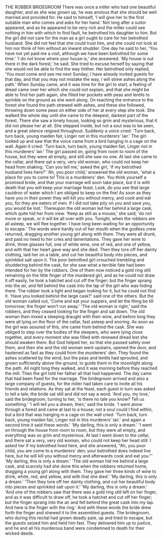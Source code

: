 THE ROBBER BRIDEGROOM
There
was
once
a
miller
who
had
one
beautiful
daughter,
and
as
she
was
grown
up,
he
was
anxious
that
she
should
be
well
married
and
provided
for.
He
said
to
himself,
'I
will
give
her
to
the
first
suitable
man
who
comes
and
asks
for
her
hand.'
Not
long
after
a
suitor
appeared,
and
as
he
appeared
to
be
very
rich
and
the
miller
could
see
nothing
in
him
with
which
to
find
fault,
he
betrothed
his
daughter
to
him.
But
the
girl
did
not
care
for
the
man
as
a
girl
ought
to
care
for
her
betrothed
husband.
She
did
not
feel
that
she
could
trust
him,
and
she
could
not
look
at
him
nor
think
of
him
without
an
inward
shudder.
One
day
he
said
to
her,
'You
have
not
yet
paid
me
a
visit,
although
we
have
been
betrothed
for
some
time.'
'I
do
not
know
where
your
house
is,'
she
answered.
'My
house
is
out
there
in
the
dark
forest,'
he
said.
She
tried
to
excuse
herself
by
saying
that
she
would
not
be
able
to
find
the
way
thither.
Her
betrothed
only
replied,
'You
must
come
and
see
me
next
Sunday;
I
have
already
invited
guests
for
that
day,
and
that
you
may
not
mistake
the
way,
I
will
strew
ashes
along
the
path.'
When
Sunday
came,
and
it
was
time
for
the
girl
to
start,
a
feeling
of
dread
came
over
her
which
she
could
not
explain,
and
that
she
might
be
able
to
find
her
path
again,
she
filled
her
pockets
with
peas
and
lentils
to
sprinkle
on
the
ground
as
she
went
along.
On
reaching
the
entrance
to
the
forest
she
found
the
path
strewed
with
ashes,
and
these
she
followed,
throwing
down
some
peas
on
either
side
of
her
at
every
step
she
took.
She
walked
the
whole
day
until
she
came
to
the
deepest,
darkest
part
of
the
forest.
There
she
saw
a
lonely
house,
looking
so
grim
and
mysterious,
that
it
did
not
please
her
at
all.
She
stepped
inside,
but
not
a
soul
was
to
be
seen,
and
a
great
silence
reigned
throughout.
Suddenly
a
voice
cried:
'Turn
back,
turn
back,
young
maiden
fair,
Linger
not
in
this
murderers'
lair.'
The
girl
looked
up
and
saw
that
the
voice
came
from
a
bird
hanging
in
a
cage
on
the
wall.
Again
it
cried:
'Turn
back,
turn
back,
young
maiden
fair,
Linger
not
in
this
murderers'
lair.'
The
girl
passed
on,
going
from
room
to
room
of
the
house,
but
they
were
all
empty,
and
still
she
saw
no
one.
At
last
she
came
to
the
cellar,
and
there
sat
a
very,
very
old
woman,
who
could
not
keep
her
head
from
shaking.
'Can
you
tell
me,'
asked
the
girl,
'if
my
betrothed
husband
lives
here?'
'Ah,
you
poor
child,'
answered
the
old
woman,
'what
a
place
for
you
to
come
to!
This
is
a
murderers'
den.
You
think
yourself
a
promised
bride,
and
that
your
marriage
will
soon
take
place,
but
it
is
with
death
that
you
will
keep
your
marriage
feast.
Look,
do
you
see
that
large
cauldron
of
water
which
I
am
obliged
to
keep
on
the
fire!
As
soon
as
they
have
you
in
their
power
they
will
kill
you
without
mercy,
and
cook
and
eat
you,
for
they
are
eaters
of
men.
If
I
did
not
take
pity
on
you
and
save
you,
you
would
be
lost.'
Thereupon
the
old
woman
led
her
behind
a
large
cask,
which
quite
hid
her
from
view.
'Keep
as
still
as
a
mouse,'
she
said;
'do
not
move
or
speak,
or
it
will
be
all
over
with
you.
Tonight,
when
the
robbers
are
all
asleep,
we
will
flee
together.
I
have
long
been
waiting
for
an
opportunity
to
escape.'
The
words
were
hardly
out
of
her
mouth
when
the
godless
crew
returned,
dragging
another
young
girl
along
with
them.
They
were
all
drunk,
and
paid
no
heed
to
her
cries
and
lamentations.
They
gave
her
wine
to
drink,
three
glasses
full,
one
of
white
wine,
one
of
red,
and
one
of
yellow,
and
with
that
her
heart
gave
way
and
she
died.
Then
they
tore
off
her
dainty
clothing,
laid
her
on
a
table,
and
cut
her
beautiful
body
into
pieces,
and
sprinkled
salt
upon
it.
The
poor
betrothed
girl
crouched
trembling
and
shuddering
behind
the
cask,
for
she
saw
what
a
terrible
fate
had
been
intended
for
her
by
the
robbers.
One
of
them
now
noticed
a
gold
ring
still
remaining
on
the
little
finger
of
the
murdered
girl,
and
as
he
could
not
draw
it
off
easily,
he
took
a
hatchet
and
cut
off
the
finger;
but
the
finger
sprang
into
the
air,
and
fell
behind
the
cask
into
the
lap
of
the
girl
who
was
hiding
there.
The
robber
took
a
light
and
began
looking
for
it,
but
he
could
not
find
it.
'Have
you
looked
behind
the
large
cask?'
said
one
of
the
others.
But
the
old
woman
called
out,
'Come
and
eat
your
suppers,
and
let
the
thing
be
till
tomorrow;
the
finger
won't
run
away.'
'The
old
woman
is
right,'
said
the
robbers,
and
they
ceased
looking
for
the
finger
and
sat
down.
The
old
woman
then
mixed
a
sleeping
draught
with
their
wine,
and
before
long
they
were
all
lying
on
the
floor
of
the
cellar,
fast
asleep
and
snoring.
As
soon
as
the
girl
was
assured
of
this,
she
came
from
behind
the
cask.
She
was
obliged
to
step
over
the
bodies
of
the
sleepers,
who
were
lying
close
together,
and
every
moment
she
was
filled
with
renewed
dread
lest
she
should
awaken
them.
But
God
helped
her,
so
that
she
passed
safely
over
them,
and
then
she
and
the
old
woman
went
upstairs,
opened
the
door,
and
hastened
as
fast
as
they
could
from
the
murderers'
den.
They
found
the
ashes
scattered
by
the
wind,
but
the
peas
and
lentils
had
sprouted,
and
grown
sufficiently
above
the
ground,
to
guide
them
in
the
moonlight
along
the
path.
All
night
long
they
walked,
and
it
was
morning
before
they
reached
the
mill.
Then
the
girl
told
her
father
all
that
had
happened.
The
day
came
that
had
been
fixed
for
the
marriage.
The
bridegroom
arrived
and
also
a
large
company
of
guests,
for
the
miller
had
taken
care
to
invite
all
his
friends
and
relations.
As
they
sat
at
the
feast,
each
guest
in
turn
was
asked
to
tell
a
tale;
the
bride
sat
still
and
did
not
say
a
word.
'And
you,
my
love,'
said
the
bridegroom,
turning
to
her,
'is
there
no
tale
you
know?
Tell
us
something.'
'I
will
tell
you
a
dream,
then,'
said
the
bride.
'I
went
alone
through
a
forest
and
came
at
last
to
a
house;
not
a
soul
could
I
find
within,
but
a
bird
that
was
hanging
in
a
cage
on
the
wall
cried:
'Turn
back,
turn
back,
young
maiden
fair,
Linger
not
in
this
murderers'
lair.'
and
again
a
second
time
it
said
these
words.'
'My
darling,
this
is
only
a
dream.'
'I
went
on
through
the
house
from
room
to
room,
but
they
were
all
empty,
and
everything
was
so
grim
and
mysterious.
At
last
I
went
down
to
the
cellar,
and
there
sat
a
very,
very
old
woman,
who
could
not
keep
her
head
still.
I
asked
her
if
my
betrothed
lived
here,
and
she
answered,
"Ah,
you
poor
child,
you
are
come
to
a
murderers'
den;
your
betrothed
does
indeed
live
here,
but
he
will
kill
you
without
mercy
and
afterwards
cook
and
eat
you."'
'My
darling,
this
is
only
a
dream.'
'The
old
woman
hid
me
behind
a
large
cask,
and
scarcely
had
she
done
this
when
the
robbers
returned
home,
dragging
a
young
girl
along
with
them.
They
gave
her
three
kinds
of
wine
to
drink,
white,
red,
and
yellow,
and
with
that
she
died.'
'My
darling,
this
is
only
a
dream.'
'Then
they
tore
off
her
dainty
clothing,
and
cut
her
beautiful
body
into
pieces
and
sprinkled
salt
upon
it.'
'My
darling,
this
is
only
a
dream.'
'And
one
of
the
robbers
saw
that
there
was
a
gold
ring
still
left
on
her
finger,
and
as
it
was
difficult
to
draw
off,
he
took
a
hatchet
and
cut
off
her
finger;
but
the
finger
sprang
into
the
air
and
fell
behind
the
great
cask
into
my
lap.
And
here
is
the
finger
with
the
ring.'
And
with
these
words
the
bride
drew
forth
the
finger
and
shewed
it
to
the
assembled
guests.
The
bridegroom,
who
during
this
recital
had
grown
deadly
pale,
up
and
tried
to
escape,
but
the
guests
seized
him
and
held
him
fast.
They
delivered
him
up
to
justice,
and
he
and
all
his
murderous
band
were
condemned
to
death
for
their
wicked
deeds.
